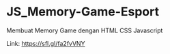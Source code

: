 # JS_Memory-Game-Esport
Membuat Memory Game dengan HTML CSS Javascript

Link: https://sfl.gl/fa2fvVNY
